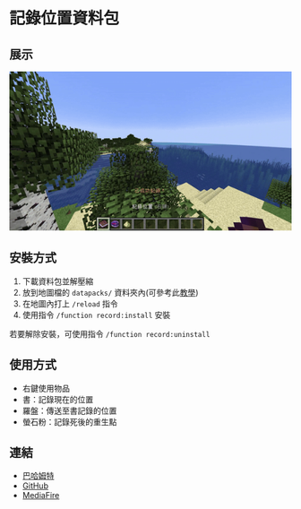 # 記錄位置資料包

## 展示
![展示GIF](showcase.gif)

## 安裝方式
1. 下載資料包並解壓縮
2. 放到地圖檔的 `datapacks/` 資料夾內(可參考此[教學](https://zh.minecraft.wiki/w/Tutorial:安装数据包))
3. 在地圖內打上 `/reload` 指令
4. 使用指令 `/function record:install` 安裝

若要解除安裝，可使用指令 `/function record:uninstall`

## 使用方式
- 右鍵使用物品
- 書：記錄現在的位置
- 羅盤：傳送至書記錄的位置
- 螢石粉：記錄死後的重生點

## 連結
- [巴哈姆特](https://forum.gamer.com.tw/C.php?bsn=18673&snA=202145)
- [GitHub](https://github.com/AlexCai2019/Record-Position)
- [MediaFire](https://www.mediafire.com/file/986aliczvzdh1zt)